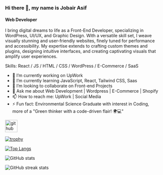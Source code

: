 ### Hi there 👋, my name is Jobair Asif
#### Web Developer

I bring digital dreams to life as a Front-End Developer, specializing in WordPress, UI/UX, and Graphic Design. With a versatile skill set, I weave visually stunning and user-friendly websites, finely tuned for performance and accessibility. My expertise extends to crafting custom themes and plugins, designing intuitive interfaces, and creating captivating visuals that amplify user experiences.

Skills: React / JS / HTML / CSS / WordPress / E-Commerce / SaaS

- 🔭 I’m currently working on UpWork 
- 🌱 I’m currently learning JavaScript, React, Tailwind CSS, Saas
- 👯 I’m looking to collaborate on Front-end Projects 
- 💬 Ask me about Web Development | Wordpress | E-Commerce | Shopify 
- 📫 How to reach me: UpWork | Social Media 
- ⚡ Fun fact: Environmental Science Graduate with interest in Coding, more of a  "Green thinker with a code-driven flair! 🌍💻" 


[<img src='https://cdn.jsdelivr.net/npm/simple-icons@3.0.1/icons/github.svg' alt='github' height='40'>](https://github.com/jobairasif) 

[![trophy](https://github-profile-trophy.vercel.app/?username=jobairasif)](https://github.com/ryo-ma/github-profile-trophy)

[![Top Langs](https://github-readme-stats.vercel.app/api/top-langs/?username=jobairasif)](https://github.com/anuraghazra/github-readme-stats)

![GitHub stats](https://github-readme-stats.vercel.app/api?username=jobairasif&show_icons=true)  


![GitHub streak stats](https://streak-stats.demolab.com/?user=jobairasif)  

